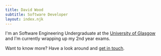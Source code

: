 ```yaml
---
title: David Wood
subtitle: Software Developer
layout: index.njk
---
```

I'm an Software Engineering Undergraduate at the [University of Glasgow](https://gla.ac.uk) and I'm currently wrapping up my 2nd year exams.

Want to know more? Have a look around and [get in touch](mailto:hello@davidtw.co).
